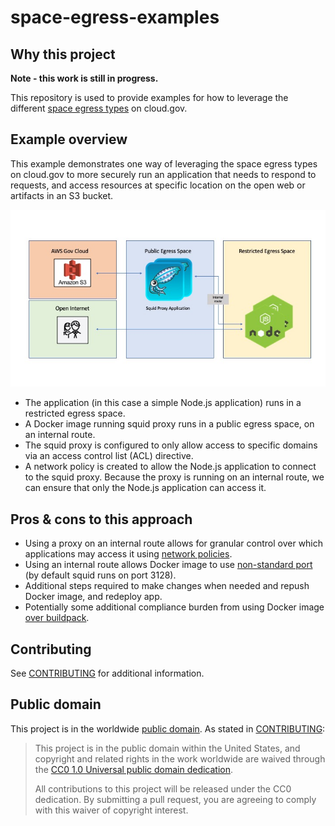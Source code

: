# space-egress-examples

## Why this project

**Note - this work is still in progress.**

This repository is used to provide examples for how to leverage the different [space egress types](https://cloud.gov/docs/management/space-egress/) on cloud.gov.

## Example overview

This example demonstrates one way of leveraging the space egress types on cloud.gov to more securely run an application that needs to respond to requests, and access resources at specific location on the open web or artifacts in an S3 bucket. 

![Egress application example](egress-app-example.jpg?raw=true "Egress application example")

* The application (in this case a simple Node.js application) runs in a restricted egress space. 
* A Docker image running squid proxy runs in a public egress space, on an internal route.
* The squid proxy is configured to only allow access to specific domains via an access control list (ACL) directive.
* A network policy is created to allow the Node.js application to connect to the squid proxy. Because the proxy is running on an internal route, we can ensure that only the Node.js application can access it.

## Pros & cons to this approach

* Using a proxy on an internal route allows for granular control over which applications may access it using [network policies](https://docs.cloudfoundry.org/devguide/deploy-apps/cf-networking.html#create-policies).
* Using an internal route allows Docker image to use [non-standard port](https://cloud.gov/docs/deployment/docker/#using-non-standard-ports-in-docker-containers) (by default squid runs on port 3128). 
* Additional steps required to make changes when needed and repush Docker image, and redeploy app.
* Potentially some additional compliance burden from using Docker image [over buildpack](https://github.com/cloud-gov/space-egress-examples/issues/3).

## Contributing

See [CONTRIBUTING](CONTRIBUTING.md) for additional information.

## Public domain

This project is in the worldwide [public domain](LICENSE.md). As stated in [CONTRIBUTING](CONTRIBUTING.md):

> This project is in the public domain within the United States, and copyright and related rights in the work worldwide are waived through the [CC0 1.0 Universal public domain dedication](https://creativecommons.org/publicdomain/zero/1.0/).
>
> All contributions to this project will be released under the CC0 dedication. By submitting a pull request, you are agreeing to comply with this waiver of copyright interest.
